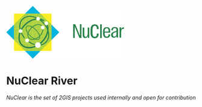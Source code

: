 ![NuClear](/media/nuclear-logo.png)
# NuClear River

_NuClear is the set of 2GIS projects used internally and open for contribution_